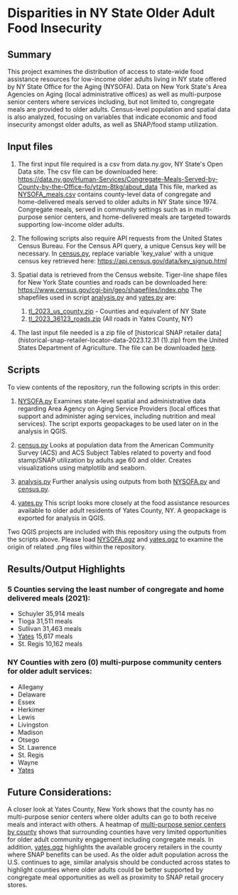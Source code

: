 # Disparities in NY State Older Adult Food Insecurity 
## Summary

This project examines the distribution of access to state-wide food assistance resources for low-income older adults living in NY state offered by NY State Office for the Aging (NYSOFA). Data on New York State's Area Agencies on Aging  (local administrative offices) as well as multi-purpose senior centers where services including, but not limited to, congregate meals are provided to older adults. 
Census-level population and spatial data is also analyzed, focusing on variables that indicate economic and food insecurity amongst older adults, as well as SNAP/food stamp utilization.

## Input files 
1. The first input file required is a csv from data.ny.gov, NY State's Open Data site. The csv file can be downloaded here: https://data.ny.gov/Human-Services/Congregate-Meals-Served-by-County-by-the-Office-fo/ytzm-8tkg/about_data
This file, marked as [NYSOFA_meals.csv](NYSOFA_Meals.csv) contains county-level data of congregate and home-delivered meals served to older adults in NY State since 1974. Congregate meals, served in community settings such as in multi-purpose senior centers, and home-delivered meals are targeted towards supporting low-income older adults. 

2. The following scripts also require API requests from the United States Census Bureau. For the Census API query, a unique Census key will be necessary. In [census.py](census.py), replace variable 'key_value' with a unique census key retrieved here: https://api.census.gov/data/key_signup.html

3. Spatial data is retrieved from the Census website. Tiger-line shape files for New York State counties and roads can be downloaded here: https://www.census.gov/cgi-bin/geo/shapefiles/index.php
The shapefiles used in script [analysis.py](analysis.py) and [yates.py](yates.py) are: 
    1. [tl_2023_us_county.zip](tl_2023_us_county.zip) - Counties and equivalent of NY State 
    2. [tl_2023_36123_roads.zip](tl_2023_36123_roads.zip) (All roads in Yates County, NY)

4. The last input file needed is a zip file of [historical SNAP retailer data](historical-snap-retailer-locator-data-2023.12.31 (1).zip) from the United States Department of Agriculture. The file can be downloaded [here](https://www.fns.usda.gov/snap/retailer/historicaldata).

## Scripts 
To view contents of the repository, run the following scripts in this order: 
1. [NYSOFA.py](NYSOFA.py)
Examines state-level spatial and administrative data regarding Area Agency on Aging Service Providers (local offices that support and administer aging services, including nutrition and meal services). 
The script exports geopackages to be used later on in the analysis in QGIS. 

2. [census.py](census.py)
Looks at population data from the American Community Survey (ACS) and ACS Subject Tables related to poverty and food stamp/SNAP utilization by adults age 60 and older. 
Creates visualizations using matplotlib and seaborn.  

3. [analysis.py](analysis.py)
Further analysis using outputs from both [NYSOFA.py](NYSOFA.py) and [census.py](census.py). 

4. [yates.py](yates.py) This script looks more closely at the food assistance resources available to older adult residents of Yates County, NY. A geopackage is exported for analysis in QGIS. 

Two QGIS projects are included with this repository using the outputs from the scripts above. Please load [NYSOFA.qgz](NYSOFA.qgz) and [yates.qgz](yates.qgz) to examine the origin of related .png files within the repository. 

## Results/Output Highlights 

### 5 Counties serving the least number of congregate and home delivered meals (2021): 
- Schuyler     35,914 meals
- Tioga        31,511 meals 
- Sullivan     31,463 meals
- [Yates](yates.py) 15,617 meals
- St. Regis    10,162 meals

### NY Counties with zero (0) multi-purpose community centers for older adult services:
- Allegany
- Delaware
- Essex
- Herkimer
- Lewis
- Livingston
- Madison
- Otsego
- St. Lawrence
- St. Regis
- Wayne
- [Yates](yates.py)


## Future Considerations: 
A closer look at Yates County, New York shows that the county has no multi-purpose senior centers where older adults can go to both receive meals and interact with others. A heatmap of [multi-purpose senior centers by county](heatmapofcommunitysites.png) shows that surrounding counties have very limited opportunities for older adult community engagement including congregate meals. In addition, [yates.qgz](yates.qgz) highlights the available grocery retailers in the county where SNAP benefits can be used. As the older adult population across the U.S. continues to age, similar analysis should be conducted across states to highlight counties where older adults could be better supported by congregate meal opportunities as well as proximity to SNAP retail grocery stores. 


